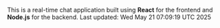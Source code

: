 This is a real-time chat application built using **React** for the frontend and **Node.js** for the backend.
Last updated: Wed May 21 07:09:19 UTC 2025
